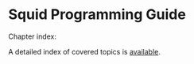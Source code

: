 # Squid Programming Guide

Chapter index:

A detailed index of covered topics is
[available](https://wiki.squid-cache.org/action/show/ProgrammingGuide/ProgrammingGuide/FullIndex#).
